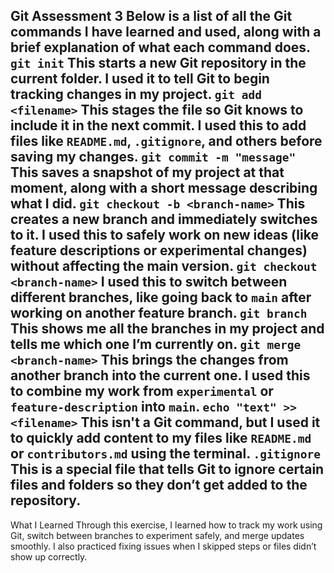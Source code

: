 Git Assessment 3
Below is a list of all the Git commands I have learned and used, along with a brief explanation of what each command does.
`git init`
This starts a new Git repository in the current folder. I used it to tell Git to begin tracking changes in my project.
 `git add <filename>`
This stages the file so Git knows to include it in the next commit. I used this to add files like `README.md`, `.gitignore`, and others before saving my changes.
 `git commit -m "message"`
This saves a snapshot of my project at that moment, along with a short message describing what I did.
`git checkout -b <branch-name>`
This creates a new branch and immediately switches to it. I used this to safely work on new ideas (like feature descriptions or experimental changes) without affecting the main version.
 `git checkout <branch-name>`
I used this to switch between different branches, like going back to `main` after working on another feature branch.
 `git branch`
This shows me all the branches in my project and tells me which one I’m currently on.
`git merge <branch-name>`
This brings the changes from another branch into the current one. I used this to combine my work from `experimental` or `feature-description` into `main`.
 `echo "text" >> <filename>`
This isn't a Git command, but I used it to quickly add content to my files like `README.md` or `contributors.md` using the terminal.
 `.gitignore`
This is a special file that tells Git to ignore certain files and folders so they don’t get added to the repository.
---
What I Learned
Through this exercise, I learned how to track my work using Git, switch between branches to experiment safely, and merge updates smoothly. I also practiced fixing issues when I skipped steps or files didn’t show up correctly.
